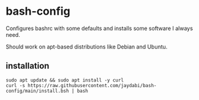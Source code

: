 # bash-config

Configures bashrc with some defaults and installs some software I always need.

Should work on apt-based distributions like Debian and Ubuntu.

## installation

    sudo apt update && sudo apt install -y curl
    curl -s https://raw.githubusercontent.com/jaydabi/bash-config/main/install.bsh | bash
